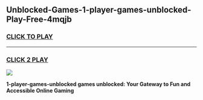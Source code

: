 
## Unblocked-Games-1-player-games-unblocked-Play-Free-4mqjb
<h3>
<a href="https://premium76.site?title=1-player-games-unblocked&ref=21A">CLICK TO PLAY</a></h3>
<hr>

<h3>
<a href="https://premium76.site?title=1-player-games-unblocked&ref=21A">CLICK 2 PLAY</a>
  
</h3>

<a href="https://premium76.site?title=1-player-games-unblocked&ref=21A"><img src="https://clearcache.store/games.png"></a>


**1-player-games-unblocked games unblocked: Your Gateway to Fun and Accessible Online Gaming**
